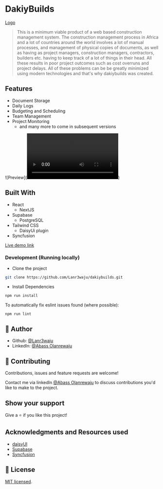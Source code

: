 # DakiyBuilds

[Logo](./public/logo.png)

> This is a minimum viable product of a web based construction management system.
 > The construction management process in Africa and a lot of countries around the world involves a lot of manual processes, and management of physical copies of documents, as well as having as project managers, construction managers, contractors, builders etc. having to keep track of a lot of things in their head. All these results in poor project outcomes such as cost overruns and project delays.
 > All of these problems can be be greatly minimized using modern technologies and that's why dakiybuilds was created.

## Features

- Document Storage
- Daily Logs
- Budgeting and Scheduling
- Team Management
- Project Monitoring
  - and many more to come in subsequent versions

![Preview](<video controls src="https://res.cloudinary.com/dbzorthz8/video/upload/v1710414852/Homepage_-_Google_Chrome_2024-03-14_12-07-02_ulwv5b.mp4" title="DakiyBuilds Landing Page Preview"></video>)


## Built With

- React
  - NextJS
- Supabase
  - PostgreSQL
- Tailwind CSS
  - DaisyUi plugin
- Syncfusion

[Live demo link](https://dakiybuilds.vercel.app)

### Development (Running locally)

- Clone the project

```bash
git clone https://github.com/Lanr3waju/dakiybuilds.git

```

- Install Dependencies

```bash
npm run install
```

To automatically fix eslint issues found (where possible):

```bash
npm run lint
```

## 👤 Author

- Github: [@Lanr3waju](https://github.com/Lanr3waju>)
- LinkedIn: [@Abass Olanrewaju](https://www.linkedin.com/in/lanr3waju/)

## 🤝 Contributing

Contributions, issues and feature requests are welcome!

Contact me via linkedIn [@Abass Olanrewaju](https://www.linkedin.com/in/lanr3waju/) to discuss contributions you'd like to make to the project.

## Show your support

Give a ⭐️ if you like this project!

## Acknowledgments and Resources used

- [daisyUI](https://daisyui.com/)
- [Supabase](https://supabase.com/)
- [Syncfusion](https://syncfusion.com/)

## 📝 License

[MIT licensed](./LICENSE).
